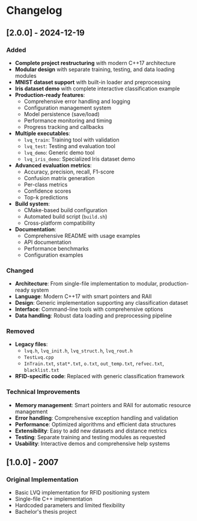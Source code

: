 # Changelog

## [2.0.0] - 2024-12-19

### Added
- **Complete project restructuring** with modern C++17 architecture
- **Modular design** with separate training, testing, and data loading modules
- **MNIST dataset support** with built-in loader and preprocessing
- **Iris dataset demo** with complete interactive classification example
- **Production-ready features**:
  - Comprehensive error handling and logging
  - Configuration management system
  - Model persistence (save/load)
  - Performance monitoring and timing
  - Progress tracking and callbacks
- **Multiple executables**:
  - `lvq_train`: Training tool with validation
  - `lvq_test`: Testing and evaluation tool
  - `lvq_demo`: Generic demo tool
  - `lvq_iris_demo`: Specialized Iris dataset demo
- **Advanced evaluation metrics**:
  - Accuracy, precision, recall, F1-score
  - Confusion matrix generation
  - Per-class metrics
  - Confidence scores
  - Top-k predictions
- **Build system**:
  - CMake-based build configuration
  - Automated build script (`build.sh`)
  - Cross-platform compatibility
- **Documentation**:
  - Comprehensive README with usage examples
  - API documentation
  - Performance benchmarks
  - Configuration examples

### Changed
- **Architecture**: From single-file implementation to modular, production-ready system
- **Language**: Modern C++17 with smart pointers and RAII
- **Design**: Generic implementation supporting any classification dataset
- **Interface**: Command-line tools with comprehensive options
- **Data handling**: Robust data loading and preprocessing pipeline

### Removed
- **Legacy files**:
  - `lvq.h`, `lvq_init.h`, `lvq_struct.h`, `lvq_rout.h`
  - `TestLvq.cpp`
  - `InTrain.txt`, `stat*.txt`, `o.txt`, `out_temp.txt`, `refvec.txt`, `blacklist.txt`
- **RFID-specific code**: Replaced with generic classification framework

### Technical Improvements
- **Memory management**: Smart pointers and RAII for automatic resource management
- **Error handling**: Comprehensive exception handling and validation
- **Performance**: Optimized algorithms and efficient data structures
- **Extensibility**: Easy to add new datasets and distance metrics
- **Testing**: Separate training and testing modules as requested
- **Usability**: Interactive demos and comprehensive help systems

## [1.0.0] - 2007

### Original Implementation
- Basic LVQ implementation for RFID positioning system
- Single-file C++ implementation
- Hardcoded parameters and limited flexibility
- Bachelor's thesis project 